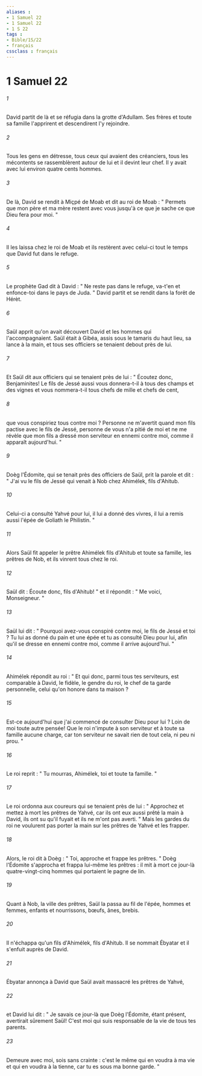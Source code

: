 ```yaml
---
aliases : 
- 1 Samuel 22
- 1 Samuel 22
- 1 S 22
tags : 
- Bible/1S/22
- français
cssclass : français
---
```


# 1 Samuel 22

###### 1
David partit de là et se réfugia dans la grotte d'Adullam. Ses frères et toute sa famille l'apprirent et descendirent l'y rejoindre. 
###### 2
Tous les gens en détresse, tous ceux qui avaient des créanciers, tous les mécontents se rassemblèrent autour de lui et il devint leur chef. Il y avait avec lui environ quatre cents hommes. 
###### 3
De là, David se rendit à Miçpé de Moab et dit au roi de Moab : " Permets que mon père et ma mère restent avec vous jusqu'à ce que je sache ce que Dieu fera pour moi. " 
###### 4
Il les laissa chez le roi de Moab et ils restèrent avec celui-ci tout le temps que David fut dans le refuge. 
###### 5
Le prophète Gad dit à David : " Ne reste pas dans le refuge, va-t'en et enfonce-toi dans le pays de Juda. " David partit et se rendit dans la forêt de Hérèt. 
###### 6
Saül apprit qu'on avait découvert David et les hommes qui l'accompagnaient. Saül était à Gibéa, assis sous le tamaris du haut lieu, sa lance à la main, et tous ses officiers se tenaient debout près de lui. 
###### 7
Et Saül dit aux officiers qui se tenaient près de lui : " Écoutez donc, Benjaminites! Le fils de Jessé aussi vous donnera-t-il à tous des champs et des vignes et vous nommera-t-il tous chefs de mille et chefs de cent, 
###### 8
que vous conspiriez tous contre moi ? Personne ne m'avertit quand mon fils pactise avec le fils de Jessé, personne de vous n'a pitié de moi et ne me révèle que mon fils a dressé mon serviteur en ennemi contre moi, comme il apparaît aujourd'hui. " 
###### 9
Doèg l'Édomite, qui se tenait près des officiers de Saül, prit la parole et dit : " J'ai vu le fils de Jessé qui venait à Nob chez Ahimélek, fils d'Ahitub. 
###### 10
Celui-ci a consulté Yahvé pour lui, il lui a donné des vivres, il lui a remis aussi l'épée de Goliath le Philistin. " 
###### 11
Alors Saül fit appeler le prêtre Ahimélek fils d'Ahitub et toute sa famille, les prêtres de Nob, et ils vinrent tous chez le roi. 
###### 12
Saül dit : Écoute donc, fils d'Ahitub! " et il répondit : " Me voici, Monseigneur. " 
###### 13
Saül lui dit : " Pourquoi avez-vous conspiré contre moi, le fils de Jessé et toi ? Tu lui as donné du pain et une épée et tu as consulté Dieu pour lui, afin qu'il se dresse en ennemi contre moi, comme il arrive aujourd'hui. " 
###### 14
Ahimélek répondit au roi : " Et qui donc, parmi tous tes serviteurs, est comparable à David, le fidèle, le gendre du roi, le chef de ta garde personnelle, celui qu'on honore dans ta maison ? 
###### 15
Est-ce aujourd'hui que j'ai commencé de consulter Dieu pour lui ? Loin de moi toute autre pensée! Que le roi n'impute à son serviteur et à toute sa famille aucune charge, car ton serviteur ne savait rien de tout cela, ni peu ni prou. " 
###### 16
Le roi reprit : " Tu mourras, Ahimélek, toi et toute ta famille. " 
###### 17
Le roi ordonna aux coureurs qui se tenaient près de lui : " Approchez et mettez à mort les prêtres de Yahvé, car ils ont eux aussi prêté la main à David, ils ont su qu'il fuyait et ils ne m'ont pas averti. " Mais les gardes du roi ne voulurent pas porter la main sur les prêtres de Yahvé et les frapper. 
###### 18
Alors, le roi dit à Doèg : " Toi, approche et frappe les prêtres. " Doèg l'Édomite s'approcha et frappa lui-même les prêtres : il mit à mort ce jour-là quatre-vingt-cinq hommes qui portaient le pagne de lin. 
###### 19
Quant à Nob, la ville des prêtres, Saül la passa au fil de l'épée, hommes et femmes, enfants et nourrissons, bœufs, ânes, brebis. 
###### 20
Il n'échappa qu'un fils d'Ahimélek, fils d'Ahitub. Il se nommait Ébyatar et il s'enfuit auprès de David. 
###### 21
Ébyatar annonça à David que Saül avait massacré les prêtres de Yahvé, 
###### 22
et David lui dit : " Je savais ce jour-là que Doèg l'Édomite, étant présent, avertirait sûrement Saül! C'est moi qui suis responsable de la vie de tous tes parents. 
###### 23
Demeure avec moi, sois sans crainte : c'est le même qui en voudra à ma vie et qui en voudra à la tienne, car tu es sous ma bonne garde. " 
